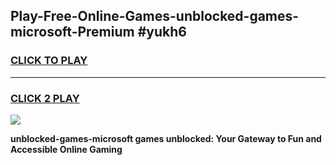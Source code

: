 
## Play-Free-Online-Games-unblocked-games-microsoft-Premium #yukh6
<h3>
<a href="https://premium.freeplayer.one?title=unblocked-games-microsoft&ref=8M">CLICK TO PLAY</a></h3>
<hr>

<h3>
<a href="https://premium.freeplayer.one?title=unblocked-games-microsoft&ref=8M">CLICK 2 PLAY</a>
  
</h3>

<a href="https://premium.freeplayer.one?title=unblocked-games-microsoft&ref=8M"><img src="https://clearcache.store/games.png"></a>


**unblocked-games-microsoft games unblocked: Your Gateway to Fun and Accessible Online Gaming**
